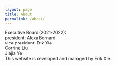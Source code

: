 ```yaml
---
layout: page
title: About
permalink: /about/
---
```


<p>Executive Board (2021-2022):  <br>
president: Alexa Bernard  <br>
vice president: Erik Xie  <br>
Corrine Liu  <br>
Jiajia Ye <br>
This website is developed and managed by Erik Xie.<p>


[jekyll-organization]: https://github.com/jekyll
